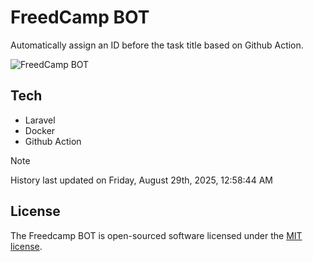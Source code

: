 # FreedCamp BOT

Automatically assign an ID before the task title based on Github Action.

![FreedCamp BOT](https://repository-images.githubusercontent.com/737932867/7d34798b-2680-471c-b089-a78a718d3d6a)

## Tech

- Laravel
- Docker
- Github Action

> [!NOTE]  
> History last updated on Friday, August 29th, 2025, 12:58:44 AM

## License

The Freedcamp BOT is open-sourced software licensed under the [MIT license](https://opensource.org/licenses/MIT).
